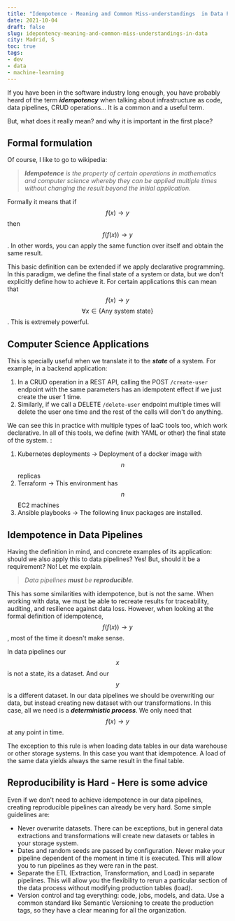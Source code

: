 ```yaml
---
title: "Idempotence - Meaning and Common Miss-understandings  in Data Pipelines"
date: 2021-10-04
draft: false
slug: idepontency-meaning-and-common-miss-understandings-in-data
city: Madrid, S
toc: true
tags:
- dev
- data
- machine-learning
---
```



If you have been in the software industry long enough, you have probably heard of the term __*idempotency*__ when talking about infrastructure as code, data pipelines, CRUD operations... It is a common and a useful term. 


But, what does it really mean? and why it is important in the first place?


## Formal formulation


Of course, I like to go to wikipedia:


> __*Idempotence*__ *is the property of certain operations in mathematics and computer science whereby they can be applied multiple times without changing the result beyond the initial application*.


Formally it means that if $$f(x) \rightarrow y$$ then $$f(f(x)) \rightarrow y$$. In other words, you can apply the same function over itself and obtain the same result.


This basic definition can be extended if we apply declarative programming. In this paradigm, we define the final state of a system or data, but we don't explicitly define how to achieve it. For certain applications this can mean that  $$f(x) \rightarrow y$$ $$\forall x \in \{\text{Any system state}\}$$. This is extremely powerful.


## Computer Science Applications


This is specially useful when we translate it to the __*state*__ of a system. For example, in a backend application:

1. In a CRUD operation in a REST API, calling the POST `/create-user` endpoint with the same parameters has an idempotent effect if we just create the user 1 time.
1. Similarly, if we call a DELETE `/delete-user` endpoint multiple times will delete the user one time and the rest of the calls will don't do anything.

We can see this in practice with multiple types of IaaC tools too, which work declarative. In all of this tools, we define (with YAML or other) the final state of the system. :

1. Kubernetes deployments → Deployment of a docker image with $$n $$ replicas
1. Terraform → This environment has $$n$$ EC2 machines
1. Ansible playbooks → The following linux packages are installed.

## Idempotence in Data Pipelines


Having the definition in mind, and concrete examples of its application: should we also apply this to data pipelines? Yes! But, should it be a requirement? No! Let me explain.


> *Data pipelines* __*must*__ *be* __*reproducible*__*.* 


This has some similarities with idempotence, but is not the same. When working with data, we must be able to recreate results for traceability, auditing, and resilience against data loss. However, when looking at the formal definition of idempotence, $$f(f(x)) \rightarrow y$$ , most of the time it doesn't make sense.


In data pipelines our $$x$$ is not a state, its a dataset. And our $$y$$ is a different dataset. In our data pipelines we should be overwriting our data, but instead creating new dataset with our transformations. In this case, all we need is a __*deterministic process*__. We only need that $$f(x) \rightarrow y$$ at any point in time.


The exception to this rule is when loading data tables in our data warehouse or other storage systems. In this case you want that idempotence. A load of the same data yields always the same result in the final table.


## Reproducibility is Hard - Here is some advice


Even if we don't need to achieve idempotence in our data pipelines, creating reproducible pipelines can already be very hard. Some simple guidelines are:

* Never overwrite datasets. There can be exceptions, but in general data extractions and transformations will create new datasets or tables in your storage system.
* Dates and random seeds are passed by configuration. Never make your pipeline dependent of the moment in time it is executed. This will allow you to run pipelines as they were ran in the past.
* Separate the ETL (Extraction, Transformation, and Load) in separate pipelines. This will allow you the flexibility to rerun a particular section of the data process without modifying production tables (load).
* Version control and tag everything: code, jobs, models, and data. Use a common standard like Semantic Versioning to create the production tags, so they have a clear meaning for all the organization.
